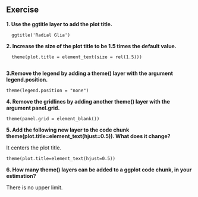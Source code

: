 ## Exercise

**1. Use the ggtitle layer to add the plot title.**

```
  ggtitle('Radial Glia')

```

**2. Increase the size of the plot title to be 1.5 times the default value.**

```
  theme(plot.title = element_text(size = rel(1.5))) 
  
```

**3.Remove the legend by adding a theme() layer with the argument legend.position.**

```
theme(legend.position = "none") 
```

**4. Remove the gridlines by adding another theme() layer with the argument panel.grid.**

```
theme(panel.grid = element_blank()) 
```

**5. Add the following new layer to the code chunk theme(plot.title=element_text(hjust=0.5)). What does it change?**

It centers the plot title.

```
theme(plot.title=element_text(hjust=0.5)) 
```

**6. How many theme() layers can be added to a ggplot code chunk, in your estimation?**

There is no upper limit.
